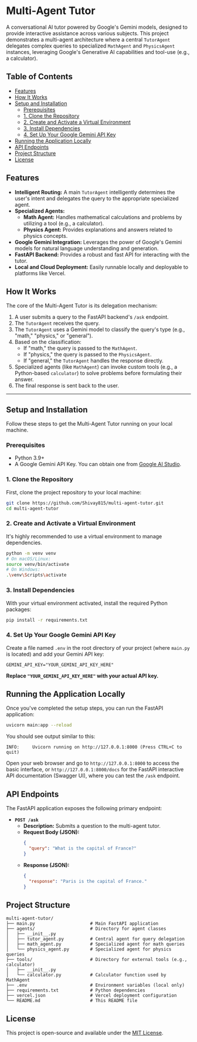 # Multi-Agent Tutor

A conversational AI tutor powered by Google's Gemini models, designed to provide interactive assistance across various subjects. This project demonstrates a multi-agent architecture where a central `TutorAgent` delegates complex queries to specialized `MathAgent` and `PhysicsAgent` instances, leveraging Google's Generative AI capabilities and tool-use (e.g., a calculator).

## Table of Contents

  * [Features](https://www.google.com/search?q=%23features)
  * [How It Works](https://www.google.com/search?q=%23how-it-works)
  * [Setup and Installation](https://www.google.com/search?q=%23setup-and-installation)
      * [Prerequisites](https://www.google.com/search?q=%23prerequisites)
      * [1. Clone the Repository](https://www.google.com/search?q=%231-clone-the-repository)
      * [2. Create and Activate a Virtual Environment](https://www.google.com/search?q=%232-create-and-activate-a-virtual-environment)
      * [3. Install Dependencies](https://www.google.com/search?q=%233-install-dependencies)
      * [4. Set Up Your Google Gemini API Key](https://www.google.com/search?q=%234-set-up-your-google-gemini-api-key)
  * [Running the Application Locally](https://www.google.com/search?q=%23running-the-application-locally)
  * [API Endpoints](https://www.google.com/search?q=%23api-endpoints)
  * [Project Structure](https://www.google.com/search?q=%23project-structure)
  * [License](https://www.google.com/search?q=%23license)

## Features

  * **Intelligent Routing:** A main `TutorAgent` intelligently determines the user's intent and delegates the query to the appropriate specialized agent.
  * **Specialized Agents:**
      * **Math Agent:** Handles mathematical calculations and problems by utilizing a tool (e.g., a calculator).
      * **Physics Agent:** Provides explanations and answers related to physics concepts.
  * **Google Gemini Integration:** Leverages the power of Google's Gemini models for natural language understanding and generation.
  * **FastAPI Backend:** Provides a robust and fast API for interacting with the tutor.
  * **Local and Cloud Deployment:** Easily runnable locally and deployable to platforms like Vercel.

## How It Works

The core of the Multi-Agent Tutor is its delegation mechanism:

1.  A user submits a query to the FastAPI backend's `/ask` endpoint.
2.  The `TutorAgent` receives the query.
3.  The `TutorAgent` uses a Gemini model to classify the query's type (e.g., "math," "physics," or "general").
4.  Based on the classification:
      * If "math," the query is passed to the `MathAgent`.
      * If "physics," the query is passed to the `PhysicsAgent`.
      * If "general," the `TutorAgent` handles the response directly.
5.  Specialized agents (like `MathAgent`) can invoke custom tools (e.g., a Python-based `calculator`) to solve problems before formulating their answer.
6.  The final response is sent back to the user.

-----

## Setup and Installation

Follow these steps to get the Multi-Agent Tutor running on your local machine.

### Prerequisites

  * Python 3.9+
  * A Google Gemini API Key. You can obtain one from [Google AI Studio](https://ai.google.dev/aistudio).

### 1\. Clone the Repository

First, clone the project repository to your local machine:

```bash
git clone https://github.com/Shivay815/multi-agent-tutor.git
cd multi-agent-tutor
```

### 2\. Create and Activate a Virtual Environment

It's highly recommended to use a virtual environment to manage dependencies.

```bash
python -m venv venv
# On macOS/Linux:
source venv/bin/activate
# On Windows:
.\venv\Scripts\activate
```

### 3\. Install Dependencies

With your virtual environment activated, install the required Python packages:

```bash
pip install -r requirements.txt
```

### 4\. Set Up Your Google Gemini API Key

Create a file named `.env` in the root directory of your project (where `main.py` is located) and add your Gemini API key:

```
GEMINI_API_KEY="YOUR_GEMINI_API_KEY_HERE"
```

**Replace `"YOUR_GEMINI_API_KEY_HERE"` with your actual API key.**

## Running the Application Locally

Once you've completed the setup steps, you can run the FastAPI application:

```bash
uvicorn main:app --reload
```

You should see output similar to this:

```
INFO:     Uvicorn running on http://127.0.0.1:8000 (Press CTRL+C to quit)
```

Open your web browser and go to `http://127.0.0.1:8000` to access the basic interface, or `http://127.0.0.1:8000/docs` for the FastAPI interactive API documentation (Swagger UI), where you can test the `/ask` endpoint.

## API Endpoints

The FastAPI application exposes the following primary endpoint:

  * **`POST /ask`**
      * **Description:** Submits a question to the multi-agent tutor.
      * **Request Body (JSON):**
        ```json
        {
          "query": "What is the capital of France?"
        }
        ```
      * **Response (JSON):**
        ```json
        {
          "response": "Paris is the capital of France."
        }
        ```

## Project Structure

```
multi-agent-tutor/
├── main.py                     # Main FastAPI application
├── agents/                     # Directory for agent classes
│   ├── __init__.py
│   ├── tutor_agent.py          # Central agent for query delegation
│   ├── math_agent.py           # Specialized agent for math queries
│   └── physics_agent.py        # Specialized agent for physics queries
├── tools/                      # Directory for external tools (e.g., calculator)
│   ├── __init__.py
│   └── calculator.py           # Calculator function used by MathAgent
├── .env                        # Environment variables (local only)
├── requirements.txt            # Python dependencies
├── vercel.json                 # Vercel deployment configuration
└── README.md                   # This README file
```

## License

This project is open-source and available under the [MIT License](https://www.google.com/search?q=LICENSE).